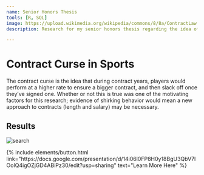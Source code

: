 ```yaml
---
name: Senior Honors Thesis
tools: [R, SQL]
image: https://upload.wikimedia.org/wikipedia/commons/8/8a/ContractLaw.jpg
description: Research for my senior honors thesis regarding the idea of a contract curse within the NHL. Focuses on the questions: Do contracts affect player performance and stability? Is there evidence of shirking after signing an extended, multi-year, guaranteed contract?

---
```


# Contract Curse in Sports

The contract curse is the idea that during contract years, players would perform at a higher rate to ensure a bigger contract, and then slack off once they’ve signed one. Whether or not this is true was one of the motivating factors for this research; evidence of shirking behavior would mean a new approach to contracts (length and salary) may be necessary. 

## Results

![search](https://www.sketchappsources.com/resources/source-image/microsoft-windows-10-virtual-keyboard-diogo-sousa.png)

<p class="text-center">
{% include elements/button.html link="https://docs.google.com/presentation/d/14i06l0FP8H0y18BgU3QbV7lOoIQ4igOZjGD4ABiPz30/edit?usp=sharing" text="Learn More Here" %}
</p>
